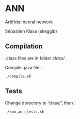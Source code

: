 # ANN

Artificial neural network

Sébastien Klasa (skeggib)

## Compilation

.class files are in folder *class/*.

Compile .java file :

`./compile.sh`

## Tests

Change dorectory to 'class/', then :

`./run_ann_tests.sh`